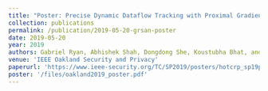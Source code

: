 ```yaml
---
title: "Poster: Precise Dynamic Dataflow Tracking with Proximal Gradients"
collection: publications
permalink: /publication/2019-05-20-grsan-poster
date: 2019-05-20
year: 2019
authors: Gabriel Ryan, Abhishek Shah, Dongdong She, Koustubha Bhat, and Suman Jana 
venue: 'IEEE Oakland Security and Privacy'
paperurl: 'https://www.ieee-security.org/TC/SP2019/posters/hotcrp_sp19posters-final36.pdf'
poster: '/files/oakland2019_poster.pdf'
---
```

